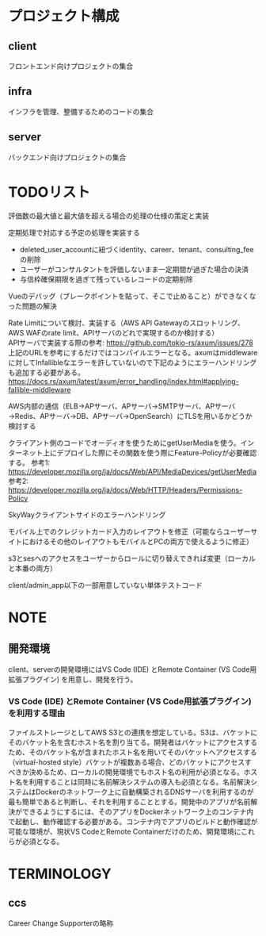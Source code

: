 # プロジェクト構成

## client
フロントエンド向けプロジェクトの集合

## infra
インフラを管理、整備するためのコードの集合

## server
バックエンド向けプロジェクトの集合

# TODOリスト
評価数の最大値と最大値を超える場合の処理の仕様の策定と実装

定期処理で対応する予定の処理を実装する
- deleted_user_accountに紐づくidentity、career、tenant、consulting_feeの削除
- ユーザーがコンサルタントを評価しないまま一定期間が過ぎた場合の決済
- 与信枠確保期限を過ぎて残っているレコードの定期削除

Vueのデバッグ（ブレークポイントを貼って、そこで止めること）ができなくなった問題の解決

Rate Limitについて検討、実装する（AWS API Gatewayのスロットリング、AWS WAFのrate limit、APIサーバのどれで実現するのか検討する）<br>
APIサーバで実装する際の参考: https://github.com/tokio-rs/axum/issues/278<br>
上記のURLを参考にするだけではコンパイルエラーとなる。axumはmiddlewareに対してInfallibleなエラーを許していないので下記のようにエラーハンドリングも追加する必要がある。<br>
https://docs.rs/axum/latest/axum/error_handling/index.html#applying-fallible-middleware

AWS内部の通信（ELB→APサーバ、APサーバ→SMTPサーバ、APサーバ→Redis、APサーバ→DB、APサーバ→OpenSearch）にTLSを用いるかどうか検討する

クライアント側のコードでオーディオを使うためにgetUserMediaを使う。インターネット上にデプロイした際にその関数を使う際にFeature-Policyが必要確認する。
参考1: https://developer.mozilla.org/ja/docs/Web/API/MediaDevices/getUserMedia
参考2: https://developer.mozilla.org/ja/docs/Web/HTTP/Headers/Permissions-Policy

SkyWayクライアントサイドのエラーハンドリング

モバイル上でのクレジットカード入力のレイアウトを修正（可能ならユーザーサイトにおけるその他のレイアウトもモバイルとPCの両方で使えるように修正）

s3とsesへのアクセスをユーザーからロールに切り替えできれば変更（ローカルと本番の両方）

client/admin_app以下の一部用意していない単体テストコード

# NOTE

## 開発環境
client、serverの開発環境にはVS Code (IDE) とRemote Container (VS Code用拡張プラグイン) を用意し、開発を行う。

### VS Code (IDE) とRemote Container (VS Code用拡張プラグイン) を利用する理由
ファイルストレージとしてAWS S3との連携を想定している。S3は、バケットにそのバケット名を含むホスト名を割り当てる。開発者はバケットにアクセスするため、そのバケット名が含まれたホスト名を用いてそのバケットへアクセスする（virtual-hosted style）バケットが複数ある場合、どのバケットにアクセスすべきか決めるため、ローカルの開発環境でもホスト名の利用が必須となる。ホスト名を利用することは同時に名前解決システムの導入も必須となる。名前解決システムはDockerのネットワーク上に自動構築されるDNSサーバを利用するのが最も簡単であると判断し、それを利用することとする。開発中のアプリが名前解決ができるようにするには、そのアプリをDockerネットワーク上のコンテナ内で起動し、動作確認する必要がある。コンテナ内でアプリのビルドと動作確認が可能な環境が、現状VS CodeとRemote Containerだけのため、開発環境にこれらが必須となる。

# TERMINOLOGY

## ccs
Career Change Supporterの略称
